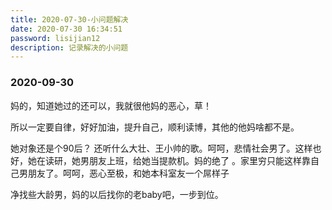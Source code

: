 ```yaml
---
title: 2020-07-30-小问题解决
date: 2020-07-30 16:34:51
password: lisijian12
description: 记录解决的小问题
---
```




### 2020-09-30

妈的，知道她过的还可以，我就很他妈的恶心，草！

所以一定要自律，好好加油，提升自己，顺利读博，其他的他妈啥都不是。

她对象还是个90后？ 还听什么大壮、王小帅的歌。呵呵，悲情社会男了。这样也好，她在读研，她男朋友上班，给她当提款机。妈的绝了 。家里穷只能这样靠自己男朋友了。呵呵，恶心至极，和她本科室友一个屌样子

净找些大龄男，妈的以后找你的老baby吧，一步到位。





